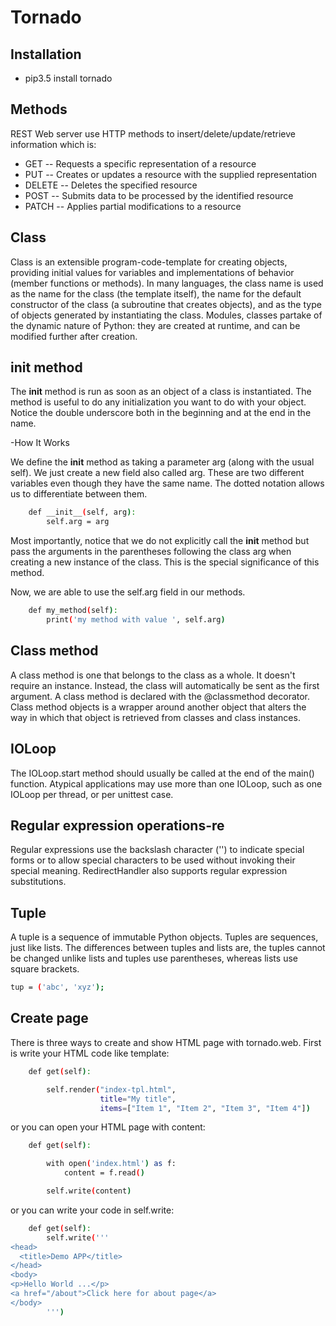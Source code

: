 Tornado
=================

Installation
------------

- pip3.5 install tornado


Methods
-------

REST Web server use HTTP methods to insert/delete/update/retrieve information which is:

- GET -- Requests a specific representation of a resource
- PUT -- Creates or updates a resource with the supplied representation
- DELETE -- Deletes the specified resource
- POST -- Submits data to be processed by the identified resource
- PATCH -- Applies partial modifications to a resource



Class
-----
 Class is an extensible program-code-template for creating objects, providing initial values for variables and implementations of behavior (member functions or methods).
 In many languages, the class name is used as the name for the class (the template itself), the name for the default constructor of the class (a subroutine that creates objects), and as the type of objects generated by instantiating the class.
 Modules, classes partake of the dynamic nature of Python: they are created at runtime, and can be modified further after creation.


__init__ method
---------------

The __init__ method is run as soon as an object of a class is instantiated. The method is useful to do any initialization you want to do with your object.
 Notice the double underscore both in the beginning and at the end in the name.

-How It Works

We define the __init__ method as taking a parameter arg (along with the usual self).
We just create a new field also called arg. These are two different variables even though they have the same name.
The dotted notation allows us to differentiate between them.

```bash
    def __init__(self, arg):
        self.arg = arg
```

Most importantly, notice that we do not explicitly call the __init__ method but pass the arguments in the parentheses
following the class arg when creating a new instance of the class. This is the special significance of this method.

Now, we are able to use the self.arg field in our methods.

```bash
    def my_method(self):
        print('my method with value ', self.arg)
```


Class method
------------
A class method is one that belongs to the class as a whole.
It doesn't require an instance. Instead, the class will automatically be sent as the first argument.
A class method is declared with the @classmethod decorator.
Class method objects is a wrapper around another object that alters the way in which that object is retrieved from classes and class instances.


IOLoop
------
The IOLoop.start method should usually be called at the end of the main() function.
Atypical applications may use more than one IOLoop, such as one IOLoop per thread, or per unittest case.



Regular expression operations-re
--------------------------------
Regular expressions use the backslash character ('\') to indicate special forms or to allow special characters to be used without invoking their special meaning.
RedirectHandler also supports regular expression substitutions.



Tuple
-----
A tuple is a sequence of immutable Python objects. Tuples are sequences, just like lists.
The differences between tuples and lists are, the tuples cannot be changed unlike lists and tuples use parentheses, whereas lists use square brackets.

```bash
tup = ('abc', 'xyz');
```

Create page
-----------

There is three ways to create and show HTML page with tornado.web. First is write your HTML code like template:

```bash
    def get(self):

        self.render("index-tpl.html",
                    title="My title",
                    items=["Item 1", "Item 2", "Item 3", "Item 4"])
```

or you can open your HTML page with content:

```bash
    def get(self):

        with open('index.html') as f:
            content = f.read()

        self.write(content)
```

or you can write your code in self.write:

```bash
    def get(self):
        self.write('''
<head>
  <title>Demo APP</title>
</head>
<body>
<p>Hello World ...</p>
<a href="/about">Click here for about page</a>
</body>
        ''')
```
